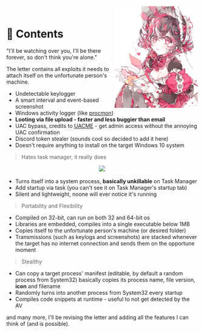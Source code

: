 <div>
  <img width="220" align="right" src="../../Repo/Images/1.png" alt="LoveLetter"/>
  <br>
  <h1>💌 Contents</h1>
  <p>"I'll be watching over you, I'll be there forever, so don't think you're alone."</p>
</div>
The letter contains all exploits it needs to attach itself on the unfortunate person's machine.

- Undetectable keylogger
- A smart interval and event-based screenshot
- Windows activity logger (like [procmon](https://docs.microsoft.com/en-us/sysinternals/downloads/procmon))
- **Looting via file upload - faster and less buggier than email**
- UAC bypass, credits to [UACME](https://github.com/hfiref0x/UACME) - get admin access without the annoying UAC confirmation
- Discord token stealer (sounds cool so decided to add it here)
- Doesn't require anything to install on the target Windows 10 system
> Hates task manager, it really does
<p align="center">
 <img src="../../Repo/Images/Animation.gif"/>
</p>

- Turns itself into a system process, **basically unkillable** on Task Manager
- Add startup via task (you can't see it on Task Manager's startup tab)
- Silent and lightweight, noone will ever notice it's running
> Portability and Flexibility
- Compiled on 32-bit, can run on both 32 and 64-bit os
- Libraries are embedded, compiles into a single executable below 1MB
- Copies itself to the unfortunate person's machine (or desired folder)
- Transmissions (such as keylogs and screenshots) are stacked whenever the target has no internet connection and sends them on the opportune moment
> Stealthy
- Can copy a target process' manifest (editable, by default a random process from System32) basically copies its process name, file version, **icon** and filename
- Randomly turns into another process from System32 every startup
- Compiles code snippets at runtime - useful to not get detected by the AV


and many more, I'll be revising the letter and adding all the features I can think of (and is possible).